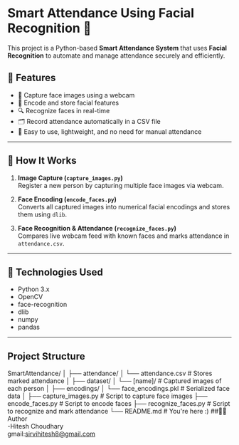 # Smart Attendance Using Facial Recognition 🎯

This project is a Python-based **Smart Attendance System** that uses **Facial Recognition** to automate and manage attendance securely and efficiently.

## 📌 Features

- 🎥 Capture face images using a webcam
- 🧠 Encode and store facial features
- 🔍 Recognize faces in real-time
- 🗂 Record attendance automatically in a CSV file
- 🧾 Easy to use, lightweight, and no need for manual attendance

---

## 🚀 How It Works

1. **Image Capture (`capture_images.py`)**  
   Register a new person by capturing multiple face images via webcam.

2. **Face Encoding (`encode_faces.py`)**  
   Converts all captured images into numerical facial encodings and stores them using `dlib`.

3. **Face Recognition & Attendance (`recognize_faces.py`)**  
   Compares live webcam feed with known faces and marks attendance in `attendance.csv`.

---

## 🧰 Technologies Used

- Python 3.x
- OpenCV
- face-recognition
- dlib
- numpy
- pandas

---

## Project Structure
SmartAttendance/
│
├── attendance/
│   └── attendance.csv               # Stores marked attendance
│
├── dataset/
│   └── [name]/                      # Captured images of each person
│
├── encodings/
│   └── face_encodings.pkl          # Serialized face data
│
├── capture_images.py               # Script to capture face images
├── encode_faces.py                 # Script to encode faces
├── recognize_faces.py              # Script to recognize and mark attendance
└── README.md                       # You're here :)
##🧑‍💻 Author  
-Hitesh Choudhary  
gmail:sirvihitesh8@gmail.com
